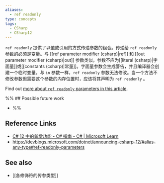 ```yaml
---
aliases:
  - ref readonly
type: concepts
tags:
  - CSharp
  - CSharp12
---
```


`ref readonly` 提供了以值或引用的方式传递参数的组合。传递给 `ref readonly` 参数的必须是变量。与 [[ref parameter modifier (csharp)|ref]] 和 [[out parameter modifier (csharp)|out]] 参数类似，参数不应为[[literal (csharp)|字面量]]或[[constants (csharp)|常量]]。字面量参数会生成警告，并且编译器会创建一个临时变量。与 `in` 参数一样，`ref readonly` 参数无法修改。当一个方法不修改参数但需要这个参数的内存位置时，应该将其声明为 `ref readonly` 。

Find out [more about `ref readonly` parameters in this article](https://learn.microsoft.com/dotnet/csharp/whats-new/csharp-12#ref-readonly-parameters).

%% ## Possible future work

- %%

## Reference Links

- [C# 12 中的新增功能 - C# 指南 - C# | Microsoft Learn](https://learn.microsoft.com/zh-cn/dotnet/csharp/whats-new/csharp-12#ref-readonly-parameters)
- https://devblogs.microsoft.com/dotnet/announcing-csharp-12/#alias-any-type#ref-readonly-parameters

## See also

- [[各修饰符的传参类型]]